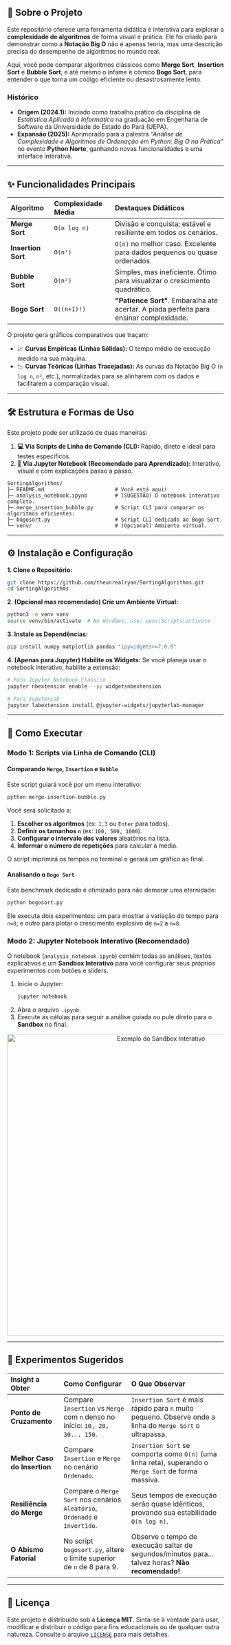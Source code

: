 ## 🎯 Sobre o Projeto

Este repositório oferece uma ferramenta didática e interativa para explorar a **complexidade de algoritmos** de forma visual e prática. Ele foi criado para demonstrar como a **Notação Big O** não é apenas teoria, mas uma descrição precisa do desempenho de algoritmos no mundo real.

Aqui, você pode comparar algoritmos clássicos como **Merge Sort**, **Insertion Sort** e **Bubble Sort**, e até mesmo o infame e cômico **Bogo Sort**, para entender o que torna um código eficiente ou desastrosamente lento.

### Histórico
- **Origem (2024.1):** Iniciado como trabalho prático da disciplina de *Estatística Aplicada à Informática* na graduação em Engenharia de Software da Universidade do Estado do Pará (UEPA).
- **Expansão (2025):** Aprimorado para a palestra *“Análise de Complexidade e Algoritmos de Ordenação em Python: Big O na Prática”* no evento **Python Norte**, ganhando novas funcionalidades e uma interface interativa.

---

## ✨ Funcionalidades Principais

| Algoritmo | Complexidade Média | Destaques Didáticos |
| :--- | :--- | :--- |
| **Merge Sort** | `O(n log n)` | Divisão e conquista; estável e resiliente em todos os cenários. |
| **Insertion Sort** | `O(n²)` | `O(n)` no melhor caso. Excelente para dados pequenos ou quase ordenados. |
| **Bubble Sort** | `O(n²)` | Simples, mas ineficiente. Ótimo para visualizar o crescimento quadrático. |
| **Bogo Sort** | `O((n+1)!)` | **"Patience Sort"**. Embaralha até acertar. A piada perfeita para ensinar complexidade. |

O projeto gera gráficos comparativos que traçam:
-   📈 **Curvas Empíricas (Linhas Sólidas):** O tempo médio de execução medido na sua máquina.
-   📉 **Curvas Teóricas (Linhas Tracejadas):** As curvas da Notação Big O (`n log n`, `n²`, etc.), normalizadas para se alinharem com os dados e facilitarem a comparação visual.

---

## 🛠️ Estrutura e Formas de Uso

Este projeto pode ser utilizado de duas maneiras:

1.  **💻 Via Scripts de Linha de Comando (CLI):** Rápido, direto e ideal para testes específicos.
2.  **🔬 Via Jupyter Notebook (Recomendado para Aprendizado):** Interativo, visual e com explicações passo a passo.

```
SortingAlgorithms/
├─ README.md                       # Você está aqui!
├─ analysis_notebook.ipynb         # (SUGESTÃO) O notebook interativo completo.
├─ merge_insertion_bubble.py       # Script CLI para comparar os algoritmos eficientes.
├─ bogosort.py                     # Script CLI dedicado ao Bogo Sort.
└─ venv/                           # (Opcional) Ambiente virtual.
```

---

## ⚙️ Instalação e Configuração

**1. Clone o Repositório:**
```bash
git clone https://github.com/theunrealryan/SortingAlgorithms.git
cd SortingAlgorithms
```

**2. (Opcional mas recomendado) Crie um Ambiente Virtual:**
```bash
python3 -m venv venv
source venv/bin/activate  # No Windows, use: venv\Scripts\activate
```

**3. Instale as Dependências:**
```bash
pip install numpy matplotlib pandas "ipywidgets>=7.0.0"
```

**4. (Apenas para Jupyter) Habilite os Widgets:**
Se você planeja usar o notebook interativo, habilite a extensão:
```bash
# Para Jupyter Notebook Clássico
jupyter nbextension enable --py widgetsnbextension

# Para JupyterLab
jupyter labextension install @jupyter-widgets/jupyterlab-manager
```

---

## 🚀 Como Executar

### Modo 1: Scripts via Linha de Comando (CLI)

#### Comparando `Merge`, `Insertion` e `Bubble`
Este script guiará você por um menu interativo:
```bash
python merge-insertion-bubble.py
```
Você será solicitado a:
1.  **Escolher os algoritmos** (ex: `1,3` ou `Enter` para todos).
2.  **Definir os tamanhos `n`** (ex: `100, 500, 1000`).
3.  **Configurar o intervalo dos valores** aleatórios na lista.
4.  **Informar o número de repetições** para calcular a média.

O script imprimirá os tempos no terminal e gerará um gráfico ao final.

#### Analisando o `Bogo Sort`
Este benchmark dedicado é otimizado para não demorar uma eternidade:
```bash
python bogosort.py
```
Ele executa dois experimentos: um para mostrar a variação do tempo para `n=8`, e outro para plotar o crescimento explosivo de `n=2` a `n=8`.

### Modo 2: Jupyter Notebook Interativo (Recomendado)

O notebook (`analysis_notebook.ipynb`) contém todas as análises, textos explicativos e um **Sandbox Interativo** para você configurar seus próprios experimentos com botões e sliders.

1.  Inicie o Jupyter:
    ```bash
    jupyter notebook
    ```
2.  Abra o arquivo `.ipynb`.
3.  Execute as células para seguir a análise guiada ou pule direto para o **Sandbox** no final.

<div align="center">
  <img src="https://raw.githubusercontent.com/theunrealryan/SortingAlgorithms/main/docs/sandbox-example.png" alt="Exemplo do Sandbox Interativo" width="700">
</div>

---

## 🧪 Experimentos Sugeridos

| Insight a Obter | Como Configurar | O Que Observar |
| :--- | :--- | :--- |
| **Ponto de Cruzamento** | Compare `Insertion` vs `Merge` com `n` denso no início: `10, 20, 30... 150`. | `Insertion Sort` é mais rápido para `n` muito pequeno. Observe onde a linha do `Merge Sort` o ultrapassa. |
| **Melhor Caso do Insertion** | Compare `Insertion` e `Merge` no cenário `Ordenado`. | `Insertion Sort` se comporta como `O(n)` (uma linha reta), superando o `Merge Sort` de forma massiva. |
| **Resiliência do Merge** | Compare o `Merge Sort` nos cenários `Aleatório`, `Ordenado` e `Invertido`. | Seus tempos de execução serão quase idênticos, provando sua estabilidade `O(n log n)`. |
| **O Abismo Fatorial** | No script `bogosort.py`, altere o limite superior de `n` de 8 para 9. | Observe o tempo de execução saltar de segundos/minutos para... talvez horas? **Não recomendado!** |

---

## 📜 Licença

Este projeto é distribuído sob a **Licença MIT**. Sinta-se à vontade para usar, modificar e distribuir o código para fins educacionais ou de qualquer outra natureza. Consulte o arquivo [`LICENSE`](LICENSE) para mais detalhes.